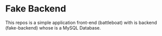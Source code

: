 # Fake Backend

This repos is a simple application front-end (battleboat) with is backend (fake-backend) whose is a MySQL Database.